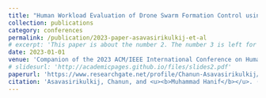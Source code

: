 ```yaml
---
title: "Human Workload Evaluation of Drone Swarm Formation Control using Virtual Reality Interface"
collection: publications
category: conferences
permalink: /publication/2023-paper-asavasirikulkij-et-al
# excerpt: 'This paper is about the number 2. The number 3 is left for future work.'
date: 2023-01-01
venue: 'Companion of the 2023 ACM/IEEE International Conference on Human-Robot Interaction'
# slidesurl: 'http://academicpages.github.io/files/slides2.pdf'
paperurl: 'https://www.researchgate.net/profile/Chanun-Asavasirikulkij/publication/369195287_Human_Workload_Evaluation_of_Drone_Swarm_Formation_Control_using_Virtual_Reality_Interface/links/64d9ba5b25837316ee0e06bb/Human-Workload-Evaluation-of-Drone-Swarm-Formation-Control-using-Virtual-Reality-Interface.pdf'
citation: 'Asavasirikulkij, Chanun, and <u><b>Muhammad Hanif</b></u>. (2023). "<b>Human Workload Evaluation of Drone Swarm Formation Control using Virtual Reality Interface.</b>" In <i>Companion of the 2023 ACM/IEEE International Conference on Human-Robot Interaction</i>, pp. 132-136.'
---
```


<!-- The contents above will be part of a list of publications, if the user clicks the link for the publication than the contents of section will be rendered as a full page, allowing you to provide more information about the paper for the reader. When publications are displayed as a single page, the contents of the above "citation" field will automatically be included below this section in a smaller font. -->